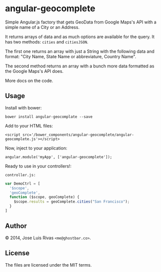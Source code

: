 angular-geocomplete
===================

Simple Angular.js factory that gets GeoData from Google Maps's API with a simple name of a City or an Address.

It returns arrays of data and as much options are available for the query. It has two methods: `cities` and `citiesJSON`.

The first one returns an array with just a String with the following data and format: "City Name, State Name or abbreviature, Country Name".

The second method returns an array with a bunch more data formatted as the Google Maps's API does.

More docs on the code.

Usage
-----

Install with bower:

    bower install angular-geocomplate --save

Add to your HTML files:

    <script src='/bower_components/angular-geocomplete/angular-geocomplete.js'></script>

Now, inject to your application:

    angular.module('myApp', ['angular-geocomplete']);

Ready to use in your controllers!:

`controller.js:`

```js
var DemoCtrl = [
  '$scope',
  'geoComplete',
  function ($scope, geoComplete) {
    $scope.results = geoComplete.cities("San Francisco");
  }
]
```

Author
------
© 2014, Jose Luis Rivas `<me@ghostbar.co>`. 

License
-------
The files are licensed under the MIT terms.
